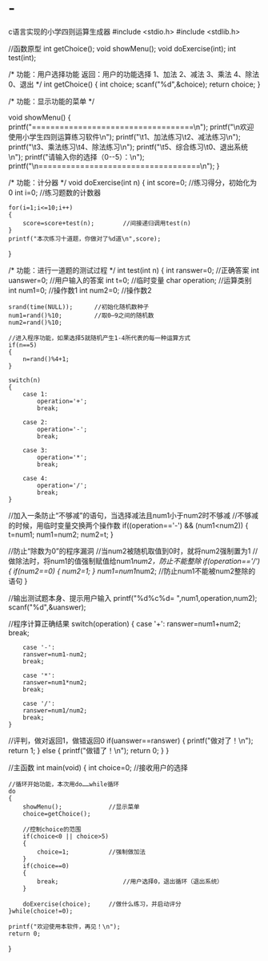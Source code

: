 # -
c语言实现的小学四则运算生成器
#include <stdio.h>
#include <stdlib.h>

//函数原型
int getChoice();
void showMenu();
void doExercise(int);
int test(int);

/*
	功能：用户选择功能
	返回：用户的功能选择
	1、加法		2、减法		3、乘法		4、除法		0、退出
*/
int getChoice()
{
	int choice;
	scanf("%d",&choice);
	return choice;
}

/*
	功能：显示功能的菜单
*/

void showMenu()
{
	printf("===================================\n");
	printf("\n欢迎使用小学生四则运算练习软件\n");
	printf("\t1、加法练习\t2、减法练习\n");
	printf("\t3、乘法练习\t4、除法练习\n");
	printf("\t5、综合练习\t0、退出系统\n");
	printf("请输入你的选择（0--5）：\n");
	printf("\n===================================\n");
}

/*
	功能：计分器
*/
void doExercise(int n)
{
	int score=0;		//练习得分，初始化为0
	int i=0;			//练习题数的计数器
	
	for(i=1;i<=10;i++)
	{
		score=score+test(n);		//间接递归调用test(n)
	}
	printf("本次练习十道题，你做对了%d道\n",score);
}

/*
	功能：进行一道题的测试过程
*/
int test(int n)
{
	int ranswer=0;			//正确答案
	int uanswer=0;			//用户输入的答案
	int t=0;				//临时变量
	char operation;			//运算类别
	int num1=0;				//操作数1
	int num2=0;				//操作数2

	srand(time(NULL));		//初始化随机数种子
	num1=rand()%10;			//取0—9之间的随机数
	num2=rand()%10;

	//进入程序功能，如果选择5就随机产生1-4所代表的每一种运算方式
	if(n==5)
	{
		n=rand()%4+1;
	}

	switch(n)
	{
		case 1:
			operation='+';
			break;

		case 2:
			operation='-';
			break;

		case 3:
			operation='*';
			break;

		case 4:
			operation='/';
			break;
	}

//加入一条防止“不够减”的语句，当选择减法且num1小于num2时不够减
//不够减的时候，用临时变量交换两个操作数
	if((operation=='-') && (num1<num2))
	{
		t=num1;
		num1=num2;
		num2=t;
	}

//防止“除数为0”的程序漏洞
//当num2被随机取值到0时，就将num2强制置为1
//做除法时，将num1的值强制赋值给num1*num2，防止不能整除
	if(operation=='/')
	{
		if(num2==0)
		{
			num2=1;
		}
		num1=num1*num2;			//防止num1不能被num2整除的语句
	}

//输出测试题本身、提示用户输入
	printf("%d%c%d= ",num1,operation,num2);
	scanf("%d",&uanswer);

//程序计算正确结果
	switch(operation)
	{
		case '+':
		ranswer=num1+num2;
		break;

		case '-':
		ranswer=num1-num2;
		break;

		case '*':
		ranswer=num1*num2;
		break;

		case '/':
		ranswer=num1/num2;
		break;
	}
//评判，做对返回1，做错返回0
	if(uanswer==ranswer)
	{
		printf("做对了！\n");
		return 1;
	}
	else 
	{
		printf("做错了！\n");
		return 0;
	}
}


//主函数
int main(void)
{
	int choice=0;		//接收用户的选择
	
	
	
	//循环开始功能，本次用do……while循环
	do
	{
		showMenu();				//显示菜单
		choice=getChoice();		

		//控制choice的范围
		if(choice<0 || choice>5)
		{
			choice=1;			//强制做加法
		}
		if(choice==0)
		{
			break;					//用户选择0，退出循环（退出系统）
		}

		doExercise(choice);		//做什么练习，并启动评分
	}while(choice!=0);

	printf("欢迎使用本软件，再见！\n");
	return 0;
}
